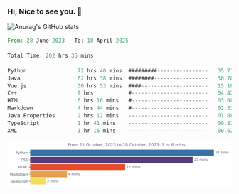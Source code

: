 ### Hi, Nice to see you. 👋

<!--
**EtherFin/EtherFin** is a ✨ _special_ ✨ repository because its `README.md` (this file) appears on your GitHub profile.

Here are some ideas to get you started:

- 🔭 I’m currently working on ...
- 🌱 I’m currently learning ...
- 👯 I’m looking to collaborate on ...
- 🤔 I’m looking for help with ...
- 💬 Ask me about ...
- 📫 How to reach me: ...
- 😄 Pronouns: ...
- ⚡ Fun fact: ...
-->


![Anurag's GitHub stats](https://github-readme-stats.vercel.app/api?username=EtherFin&bg_color=30,e96443,e97f43,e99943,e9b443,e9ce43,e9e843,d3e943,bee943,a9e943,94e943&title_color=fff&text_color=000&show_icons=true&icon_color=000)


<!--START_SECTION:waka-->

```rust
From: 28 June 2023 - To: 18 April 2025

Total Time: 202 hrs 35 mins

Python                72 hrs 40 mins  #########----------------   35.71 %
Java                  62 hrs 38 mins  ########-----------------   30.78 %
Vue.js                30 hrs 53 mins  ####---------------------   15.18 %
C++                   9 hrs           #------------------------   04.42 %
HTML                  6 hrs 16 mins   #------------------------   03.08 %
Markdown              4 hrs 44 mins   #------------------------   02.33 %
Java Properties       2 hrs 12 mins   -------------------------   01.08 %
TypeScript            1 hr 41 mins    -------------------------   00.83 %
XML                   1 hr 16 mins    -------------------------   00.62 %
```

<!--END_SECTION:waka-->

<img
  src="https://github.com/EtherFin/EtherFin/blob/master/images/stat.svg"
  alt="Work Dashboard"
/>

